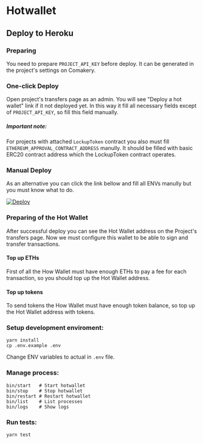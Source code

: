 # Hotwallet

## Deploy to Heroku

### Preparing

You need to prepare `PROJECT_API_KEY` before deploy. It can be generated in the project's settings on Comakery.

### One-click Deploy

Open project's transfers page as an admin. You will see "Deploy a hot wallet" link if it not deployed yet.
In this way it fill all necessary fields except of `PROJECT_API_KEY`, so fill this field manually.

##### Important note:

For projects with attached `LockupToken` contract you also must fill `ETHEREUM_APPROVAL_CONTRACT_ADDRESS` manully.
It should be filled with basic ERC20 contract address which the LockupToken contract operates.

### Manual Deploy

As an alternative you can click the link bellow and fill all ENVs manully but you must know what to do.

[![Deploy](https://www.herokucdn.com/deploy/button.svg)](https://heroku.com/deploy?template=https://github.com/CoMakery/comakery-server/tree/hotwallet)

### Preparing of the Hot Wallet

After successful deploy you can see the Hot Wallet address on the Project's transfers page.
Now we must configure this wallet to be able to sign and transfer transactions.

#### Top up ETHs

First of all the How Wallet must have enough ETHs to pay a fee for each transaction, so you should top up the Hot Wallet address.

#### Top up tokens

To send tokens the How Wallet must have enough token balance, so top up the Hot Wallet address with tokens.

### Setup development enviroment:
```shell
yarn install
cp .env.example .env
```

Change ENV variables to actual in `.env` file.

### Manage process:
```shell
bin/start   # Start hotwallet
bin/stop    # Stop hotwallet
bin/restart # Restart hotwallet
bin/list    # List processes
bin/logs    # Show logs
```

### Run tests:
```shell
yarn test
```
